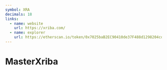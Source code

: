 ```yaml
---
symbol: XRA
decimals: 18
links:
  - name: website
    url: https://xriba.com/
  - name: explorer
    url: https://etherscan.io/token/0x7025baB2EC90410de37F488d1298204cd4D6b29d
---
```


# MasterXriba
